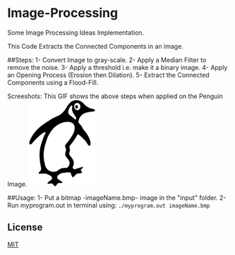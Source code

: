 # Image-Processing
Some Image Processing Ideas Implementation.

This Code Extracts the Connected Components in an image.

##Steps:
  1- Convert Image to gray-scale.
  2- Apply a Median Filter to remove the noise.
  3- Apply a threshold i.e. make it a binary image.
  4- Apply an Opening Process (Erosion then Dilation).
  5- Extract the Connected Components using a Flood-Fill.
  
Screeshots:
  This GIF shows the above steps when applied on the Penguin Image.
  ![](Penguin-Steps.gif)
  
##Usage:
  1- Put a bitmap -imageName.bmp- image in the "input" folder.
  2- Run myprogram.out in terminal using: `./myprogram.out imageName.bmp`
  
## License
[MIT](https://choosealicense.com/licenses/mit/)
 
